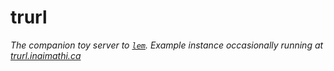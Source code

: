 # trurl
_The companion toy server to [`lem`](https://github.com/inaimathi/lem). Example instance occasionally running at [trurl.inaimathi.ca](http://trurl.inaimathi.ca/)_
